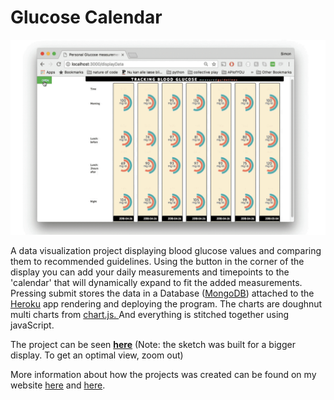 <h1> Glucose Calendar </h1>

![](glucose1200.gif)


<p> A data visualization project displaying blood glucose values
     and comparing them to recommended guidelines. Using the button in the
     corner of the display you can add your daily measurements and timepoints
     to the 'calendar' that will dynamically expand to fit the added measurements.
     Pressing submit stores the data in a Database (<a href="https://www.mongodb.com/">MongoDB</a>)
     attached to the <a href="https://www.heroku.com/">Heroku</a> app rendering
     and deploying the program. The charts are doughnut multi charts
     from <a href="https://www.chartjs.org/">chart.js. </a> And everything
     is stitched together using javaScript. 
   </p>
   
   
<p>
  The project can be seen <strong><a href="https://datameasuresapiofyou.herokuapp.com/displaydata">here</a></strong>
  (Note: the sketch was built for a bigger display. To get an optimal view, zoom out)
</p>
<p>
  More information about how the projects was created can be found on my
  website <a href="/2018/04/18/API-of-you.html">here</a> and <a href="/2018/05/03/API-of-you-Final.html">here</a>.
</p>

